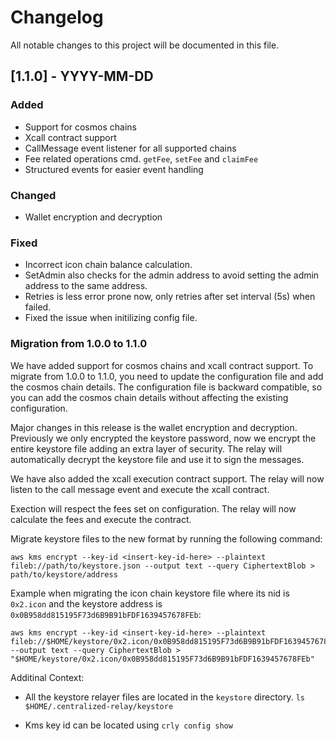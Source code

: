 # Changelog

All notable changes to this project will be documented in this file.

## [1.1.0] - YYYY-MM-DD

### Added

- Support for cosmos chains
- Xcall contract support
- CallMessage event listener for all supported chains
- Fee related operations cmd. `getFee`, `setFee` and `claimFee`
- Structured events for easier event handling

### Changed

- Wallet encryption and decryption

### Fixed

- Incorrect icon chain balance calculation.
- SetAdmin also checks for the admin address to avoid setting the admin address to the same address.
- Retries is less error prone now, only retries after set interval (5s) when failed.
- Fixed the issue when initilizing config file.

### Migration from 1.0.0 to 1.1.0

We have added support for cosmos chains and xcall contract support. To migrate from 1.0.0 to 1.1.0, you need to update the configuration file and add the cosmos chain details. The configuration file is backward compatible, so you can add the cosmos chain details without affecting the existing configuration.

Major changes in this release is the wallet encryption and decryption. Previously we only encrypted the keystore password, now we encrypt the entire keystore file adding an extra layer of security. The relay will automatically decrypt the keystore file and use it to sign the messages.

We have also added the xcall execution contract support. The relay will now listen to the call message event and execute the xcall contract.

Exection will respect the fees set on configuration. The relay will now calculate the fees and execute the contract.

Migrate keystore files to the new format by running the following command:

```shell
aws kms encrypt --key-id <insert-key-id-here> --plaintext fileb://path/to/keystore.json --output text --query CiphertextBlob > path/to/keystore/address
```

Example when migrating the icon chain keystore file where its nid is `0x2.icon` and the keystore address is `0x0B958dd815195F73d6B9B91bFDF1639457678FEb`:

```shell
aws kms encrypt --key-id <insert-key-id-here> --plaintext fileb://$HOME/keystore/0x2.icon/0x0B958dd815195F73d6B9B91bFDF1639457678FEb.json --output text --query CiphertextBlob > "$HOME/keystore/0x2.icon/0x0B958dd815195F73d6B9B91bFDF1639457678FEb"
```

Additinal Context:

- All the keystore relayer files are located in the `keystore` directory.
  `ls $HOME/.centralized-relay/keystore`

- Kms key id can be located using `crly config show`
